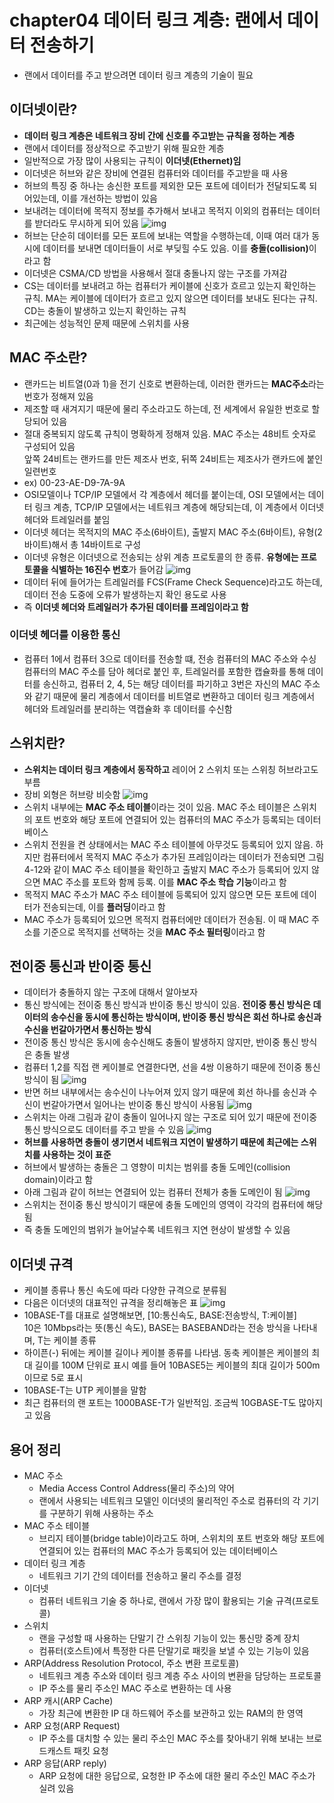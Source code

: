 # chapter04 데이터 링크 계층: 랜에서 데이터 전송하기
- 랜에서 데이터를 주고 받으려면 데이터 링크 계층의 기술이 필요 

## 이더넷이란? 
- <b>데이터 링크 계층은 네트워크 장비 간에 신호를 주고받는 규칙을 정하는 계층</b>
- 랜에서 데이터를 정상적으로 주고받기 위해 필요한 계층
- 일반적으로 가장 많이 사용되는 규칙이 <b>이더넷(Ethernet)임</b>
- 이더넷은 허브와 같은 장비에 연결된 컴퓨터와 데이터를 주고받을 때 사용
- 허브의 특징 중 하나는 송신한 포트를 제외한 모든 포트에 데이터가 전달되도록 되어있는데, 이를 개선하는 방법이 있음
- 보내려는 데이터에 목적지 정보를 추가해서 보내고 목적지 이외의 컴퓨터는 데이터를 받더라도 무시하게 되어 있음
![img](https://github.com/koni114/Network/blob/master/img/network_13.JPG)
- 허브는 단순히 데이터를 모든 포트에 보내는 역할을 수행하는데, 이때 여러 대가 동시에 데이터를 보내면 데이터들이 서로 부딪힐 수도 있음. 이를 <b>충돌(collision)</b>이라고 함
- 이더넷은 CSMA/CD 방법을 사용해서 절대 충돌나지 않는 구조를 가져감
- CS는 데이터를 보내려고 하는 컴퓨터가 케이블에 신호가 흐르고 있는지 확인하는 규칙. MA는 케이블에 데이터가 흐르고 있지 않으면 데이터를 보내도 된다는 규칙. CD는 충돌이 발생하고 있는지 확인하는 규칙
- 최근에는 성능적인 문제 때문에 스위치를 사용

## MAC 주소란?
- 랜카드는 비트열(0과 1)을 전기 신호로 변환하는데, 이러한 랜카드는 <b>MAC주소</b>라는 번호가 정해져 있음
- 제조할 때 새겨지기 때문에 물리 주소라고도 하는데, 전 세계에서 유일한 번호로 할당되어 있음
- 절대 중복되지 않도록 규칙이 명확하게 정해져 있음. MAC 주소는 48비트 숫자로 구성되어 있음  
  앞쪽 24비트는 랜카드를 만든 제조사 번호, 뒤쪽 24비트는 제조사가 랜카드에 붙인 일련번호
- ex) 00-23-AE-D9-7A-9A
- OSI모델이나 TCP/IP 모델에서 각 계층에서 헤더를 붙이는데, OSI 모델에서는 데이터 링크 계층, TCP/IP 모델에서는 네트워크 계층에 해당되는데, 이 계층에서 이더넷 헤더와 트레일러를 붙임
- 이더넷 헤더는 목적지의 MAC 주소(6바이트), 출발지 MAC 주소(6바이트), 유형(2바이트)해서 총 14바이트로 구성
- 이더넷 유형은 이더넷으로 전송되는 상위 계층 프로토콜의 한 종류. <b>유형에는 프로토콜을 식별하는 16진수 번호</b>가 들어감
![img](https://github.com/koni114/Network/blob/master/img/network_15.JPG)
- 데이터 뒤에 들어가는 트레일러를 FCS(Frame Check Sequence)라고도 하는데, 데이터 전송 도중에 오류가 발생하는지 확인 용도로 사용
- 즉 <b>이더넷 헤더와 트레일러가 추가된 데이터를 프레임이라고 함</b>

### 이더넷 헤더를 이용한 통신
- 컴퓨터 1에서 컴퓨터 3으로 데이터를 전송할 떄, 전송 컴퓨터의 MAC 주소와 수싱 컴퓨터의 MAC 주소를 담아 헤더로 붙인 후, 트레일러를 포함한 캡슐화를 통해 데이터를 송신하고, 컴퓨터 2, 4, 5는 해당 데이터를 파기하고 3번은 자신의 MAC 주소와 같기 때문에 물리 계층에서 데이터를 비트열로 변환하고 데이터 링크 계층에서 헤더와 트레일러를 분리하는 역캡슐화 후 데이터를 수신함

## 스위치란? 
- <b>스위치는 데이터 링크 계층에서 동작하고</b> 레이어 2 스위치 또는 스위칭 허브라고도 부름
- 장비 외형은 허브랑 비슷함 
![img](https://github.com/koni114/Network/blob/master/img/network_16.JPG)
- 스위치 내부에는 <b>MAC 주소 테이블</b>이라는 것이 있음. MAC 주소 테이블은 스위치의 포트 번호와 해당 포트에 연결되어 있는 컴퓨터의 MAC 주소가 등록되는 데이터베이스
- 스위치 전원을 켠 상태에서는 MAC 주소 테이블에 아무것도 등록되어 있지 않음. 하지만 컴퓨터에서 목적지 MAC 주소가 추가된 프레임이라는 데이터가 전송되면 그림 4-12와 같이 MAC 주소 테이블을 확인하고 출발지 MAC 주소가 등록되어 있지 않으면 MAC 주소를 포트와 함께 등록. 이를 <b>MAC 주소 학습 기능</b>이라고 함
- 목적지 MAC 주소가 MAC 주소 테이블에 등록되어 있지 않으면 모든 포트에 데이터가 전송되는데, 이를 <b>플러딩</b>이라고 함
- MAC 주소가 등록되어 있으면 목적지 컴퓨터에만 데이터가 전송됨. 이 때 MAC 주소를 기준으로 목적지를 선택하는 것을 <b>MAC 주소 필터링</b>이라고 함

## 전이중 통신과 반이중 통신
- 데이터가 충돌하지 않는 구조에 대해서 알아보자
- 통신 방식에는 전이중 통신 방식과 반이중 통신 방식이 있음. <b>전이중 통신 방식은 데이터의 송수신을 동시에 통신하는 방식이며, 반이중 통신 방식은 회선 하나로 송신과 수신을 번갈아가면서 통신하는 방식</b>
- 전이중 통신 방식은 동시에 송수신해도 충돌이 발생하지 않지만, 반이중 통신 방식은 충돌 발생
- 컴퓨터 1,2를 직접 랜 케이블로 연결한다면, 선을 4쌍 이용하기 때문에 전이중 통신 방식이 됨 
![img](https://github.com/koni114/Network/blob/master/img/network_17.JPG)
- 반면 허브 내부에서는 송수신이 나누어져 있지 않기 때문에 회선 하나를 송신과 수신이 번갈아가면서 일어나는 반이중 통신 방식이 사용됨
![img](https://github.com/koni114/Network/blob/master/img/network_18.JPG)
- 스위치는 아래 그림과 같이 충돌이 일어나지 않는 구조로 되어 있기 때문에 전이중 통신 방식으로도 데이터를 주고 받을 수 있음
![img](https://github.com/koni114/Network/blob/master/img/network_19.JPG)
- <b>허브를 사용하면 충돌이 생기면서 네트워크 지연이 발생하기 때문에 최근에는 스위치를 사용하는 것이 표준</b>
- 허브에서 발생하는 충돌은 그 영향이 미치는 범위를 충돌 도메인(collision domain)이라고 함
- 아래 그림과 같이 허브는 연결되어 있는 컴퓨터 전체가 충돌 도메인이 됨
![img](https://github.com/koni114/Network/blob/master/img/network_20.JPG)
- 스위치는 전이중 통신 방식이기 때문에 충돌 도메인의 영역이 각각의 컴퓨터에 해당됨
- 즉 충돌 도메인의 범위가 늘어날수록 네트워크 지연 현상이 발생할 수 있음

## 이더넷 규격
- 케이블 종류나 통신 속도에 따라 다양한 규격으로 분류됨
- 다음은 이더넷의 대표적인 규격을 정리해놓은 표
![img](https://github.com/koni114/Network/blob/master/img/network_21.JPG)
- 10BASE-T를 대표로 설명해보면, [10:통신속도, BASE:전송방식, T:케이블]  
  10은 10Mbps라는 뜻(통신 속도), BASE는 BASEBAND라는 전송 방식을 나타내며, T는 케이블 종류
- 하이픈(-) 뒤에는 케이블 길이나 케이블 종류를 나타냄. 동축 케이블은 케이블의 최대 길이를 100M 단위로 표시 
  예를 들어 10BASE5는 케이블의 최대 길이가 500m이므로 5로 표시
- 10BASE-T는 UTP 케이블을 말함    
- 최근 컴퓨터의 랜 포트는 1000BASE-T가 일반적임. 조금씩 10GBASE-T도 많아지고 있음

## 용어 정리
- MAC 주소
  - Media Access Control Address(물리 주소)의 약어
  - 랜에서 사용되는 네트워크 모델인 이더넷의 물리적인 주소로 컴퓨터의 각 기기를 구분하기 위해 사용하는 주소
- MAC 주소 테이블
  - 브리지 테이블(bridge table)이라고도 하며, 스위치의 포트 번호와 해당 포트에 연결되어 있는 컴퓨터의 MAC 주소가 등록되어 있는 데이터베이스
- 데이터 링크 계층
  - 네트워크 기기 간의 데이터를 전송하고 물리 주소를 결정
- 이더넷
  - 컴퓨터 네트워크 기술 중 하나로, 랜에서 가장 많이 활용되는 기술 규격(프로토콜)
- 스위치
  - 랜을 구성할 때 사용하는 단말기 간 스위칭 기능이 있는 통신망 중계 장치
  - 컴퓨터(호스트)에서 특정한 다른 단말기로 패킷을 보낼 수 있는 기능이 있음
- ARP(Address Resolution Protocol, 주소 변환 프로토콜)
  - 네트워크 계층 주소와 데이터 링크 계층 주소 사이의 변환을 담당하는 프로토콜
  - IP 주소를 물리 주소인 MAC 주소로 변환하는 데 사용
- ARP 캐시(ARP Cache)
  - 가장 최근에 변환한 IP 대 하드웨어 주소를 보관하고 있는 RAM의 한 영역
- ARP 요청(ARP Request)
  - IP 주소를 대치할 수 있는 물리 주소인 MAC 주소를 찾아내기 위해 보내는 브로드캐스트 패킷 요청
- ARP 응답(ARP reply)
  - ARP 요청에 대한 응답으로, 요청한 IP 주소에 대한 물리 주소인 MAC 주소가 실려 있음     
